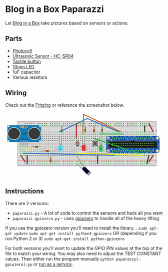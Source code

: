 # Blog in a Box Paparazzi
Let [Blog in a Box](https://inabox.blog) take pictures based on sensors or actions.

## Parts
 * [Photocell](https://www.adafruit.com/products/161)
 * [Ultrasonic Sensor - HC-SR04](https://www.sparkfun.com/products/13959)
 * [Tactile button](https://www.adafruit.com/products/367)
 * [10mm LED](https://www.adafruit.com/products/845)
 * 1uF capacitor
 * Various resistors

## Wiring
Check out the [Fritzing](./paparazzi.fzz) or reference the screenshot below.

![Blog in a Box Paparazzi Fritzing](./paparazzi-fritzing.png?raw=true "Blog in a Box Paparazzi Fritzing")

## Instructions
There are 2 versions:
 * `paparazzi.py` - A lot of code to control the sensors and hack all you want
 * `paparazzi-gpiozero.py` - uses [gpiozero](https://gpiozero.readthedocs.io/en/stable/) to handle all of the heavy lifting

If you use the gpiozero version you'll need to install the library...
`sudo apt-get update`
`sudo apt-get install python3-gpiozero`
OR (depending if you run Python 2 or 3)
`sudo apt-get install python-gpiozero`

For both versions you'll want to update the GPIO PIN values at the top of the file to match your wiring. You may also need to adjust the TEST CONSTANT values. Then either run the program manually `python paparazzy[-gpiozero].py` or [run as a service](http://www.diegoacuna.me/how-to-run-a-script-as-a-service-in-raspberry-pi-raspbian-jessie/).
